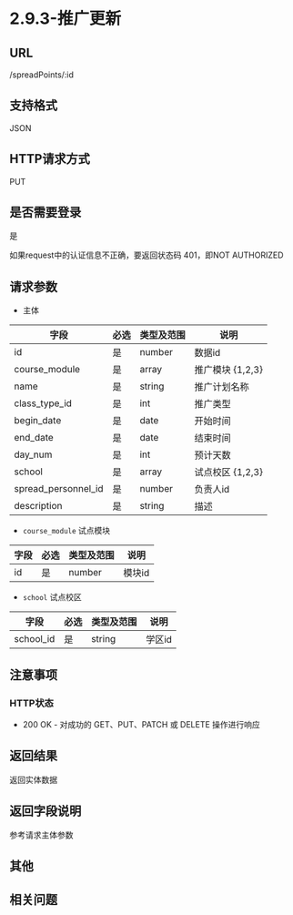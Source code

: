 # 2.9.3-推广更新

## URL

/spreadPoints/:id

## 支持格式

JSON

## HTTP请求方式

PUT

## 是否需要登录

是

如果request中的认证信息不正确，要返回状态码 401，即NOT AUTHORIZED

## 请求参数

- 主体

字段 | 必选 | 类型及范围 | 说明
----|------|----------|-------------
id                  |   是   | number      | 数据id
course_module       |   是   | array     | 推广模块 {1,2,3}
name                |   是   | string    | 推广计划名称
class_type_id       |   是   | int       | 推广类型
begin_date          |   是   | date      | 开始时间
end_date            |   是   | date      | 结束时间
day_num             |   是   | int       | 预计天数
school              |   是   | array     | 试点校区 {1,2,3}
spread_personnel_id |   是   | number      | 负责人id
description         |   是   | string    | 描述

- `course_module` 试点模块

字段 | 必选 | 类型及范围 | 说明
----|------|----------|-------------
id         |   是   | number    | 模块id

- `school` 试点校区

字段 | 必选 | 类型及范围 | 说明
----|------|----------|-------------
school_id               |   是   | string    | 学区id

## 注意事项

### HTTP状态

- 200 OK - 对成功的 GET、PUT、PATCH 或 DELETE 操作进行响应

## 返回结果

返回实体数据

## 返回字段说明

参考请求主体参数

## 其他

## 相关问题
